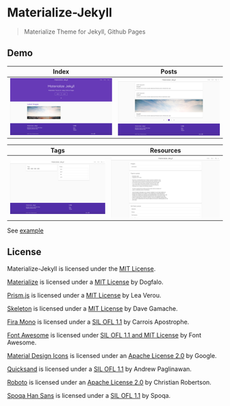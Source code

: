 # Materialize-Jekyll

> Materialize Theme for Jekyll, Github Pages

## Demo

| Index | Posts |
|:-:|:-:|
| ![Demo Index](https://github.com/Astro36/Materialize-Jekyll/blob/master/assets/img/demo_index.png) | ![Demo Posts](https://github.com/Astro36/Materialize-Jekyll/blob/master/assets/img/demo_posts.png) |

| Tags | Resources |
|:-:|:-:|
| ![Demo Tags](https://github.com/Astro36/Materialize-Jekyll/blob/master/assets/img/demo_tags.png) | ![Demo Resources](https://github.com/Astro36/Materialize-Jekyll/blob/master/assets/img/demo_resources.png) |

See [example](http://astro36.me/Materialize-Jekyll/)

## License

Materialize-Jekyll is licensed under the [MIT License](./LICENSE).

[Materialize](http://materializecss.com/) is licensed under a [MIT License](https://github.com/Dogfalo/materialize/blob/master/LICENSE) by Dogfalo.

[Prism.js](http://prismjs.com) is licensed under a [MIT License](https://github.com/PrismJS/prism/blob/gh-pages/LICENSE) by Lea Verou.

[Skeleton](http://getskeleton.com/) is licensed under a [MIT License](https://github.com/dhg/Skeleton/blob/master/LICENSE.md) by Dave Gamache.

[Fira Mono](https://fonts.google.com/specimen/Fira+Mono) is licensed under a [SIL OFL 1.1](http://scripts.sil.org/cms/scripts/page.php?site_id=nrsi&id=OFL_web) by Carrois Apostrophe.

[Font Awesome](http://fontawesome.io/) is licensed under [SIL OFL 1.1 and MIT License](http://fontawesome.io/license/) by Font Awesome.

[Material Design Icons](https://material.io/icons/) is licensed under an [Apache License 2.0](https://github.com/google/material-design-icons/blob/master/LICENSE) by Google.

[Quicksand](https://fonts.google.com/specimen/Quicksand) is licensed under a [SIL OFL 1.1](http://scripts.sil.org/cms/scripts/page.php?site_id=nrsi&id=OFL_web) by Andrew Paglinawan.

[Roboto](https://fonts.google.com/specimen/Roboto) is licensed under an [Apache License 2.0](http://www.apache.org/licenses/LICENSE-2.0) by Christian Robertson.

[Spoqa Han Sans](https://spoqa.github.io/spoqa-han-sans/ko-KR/) is licensed under a [SIL OFL 1.1](https://github.com/spoqa/spoqa-han-sans/blob/master/LICENSE) by Spoqa.
